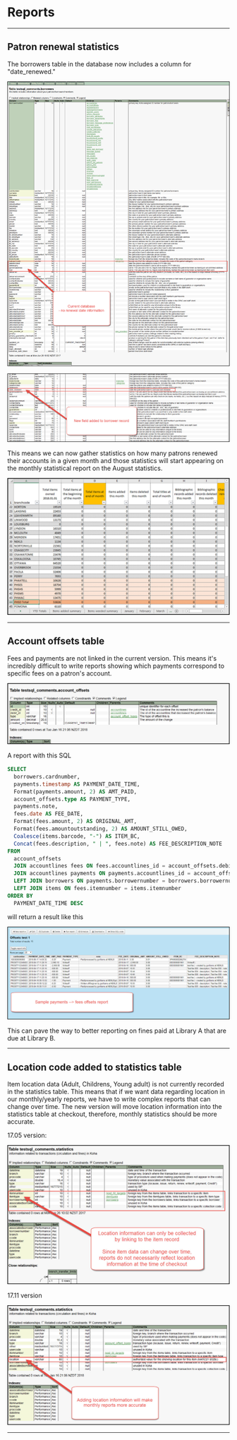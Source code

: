 # Reports


***

## Patron renewal statistics

The borrowers table in the database now includes a column for "date_renewed."

![17.05 schema](../.gitbook/assets/1711-090.renewaldate.jpg)

![17.11 schema](../.gitbook/assets/1711-100.renewaldate.jpg)

This means we can now gather statistics on how many patrons renewed their accounts in a given month and those statistics will start appearing on the monthly statistical report on the August statistics.

![Monthly report changes](../.gitbook/assets/1711-110.renewaldate.jpg)

***

## Account offsets table

Fees and payments are not linked in the current version.  This means it's incredibly difficult to write reports showing which payments correspond to specific fees on a patron's account.

![Account offsets](../.gitbook/assets/1711-120.accountoffsets.jpg)

A report with this SQL

```SQL
SELECT
  borrowers.cardnumber,
  payments.timestamp AS PAYMENT_DATE_TIME,
  Format(payments.amount, 2) AS AMT_PAID,
  account_offsets.type AS PAYMENT_TYPE,
  payments.note,
  fees.date AS FEE_DATE,
  Format(fees.amount, 2) AS ORIGINAL_AMT,
  Format(fees.amountoutstanding, 2) AS AMOUNT_STILL_OWED,
  Coalesce(items.barcode, "-") AS ITEM_BC,
  Concat(fees.description, " | ", fees.note) AS FEE_DESCRIPTION_NOTE
FROM
  account_offsets
  JOIN accountlines fees ON fees.accountlines_id = account_offsets.debit_id
  JOIN accountlines payments ON payments.accountlines_id = account_offsets.credit_id
  LEFT JOIN borrowers ON payments.borrowernumber = borrowers.borrowernumber
  LEFT JOIN items ON fees.itemnumber = items.itemnumber
ORDER BY
  PAYMENT_DATE_TIME DESC
```

will return a result like this

![Account offsets](../.gitbook/assets/1711-130.accountoffsets.jpg)

This can pave the way to better reporting on fines paid at Library A that are due at Library B.

***

## Location code added to statistics table

Item location data (Adult, Childrens, Young adult) is not currently recorded in the statistics table.  This means that if we want data regarding location in our monthly/yearly reports, we have to write complex reports that can change over time.  The new version will move location information into the statistics table at checkout, therefore, monthly statistics should be more accurate.

17.05 version:

![Location in statistics - 17.05](../.gitbook/assets/1711-140.statisticslocation.jpg)

17.11 version

![Location in statistics - 17.11](../.gitbook/assets/1711-150.statisticslocation.jpg)

***
